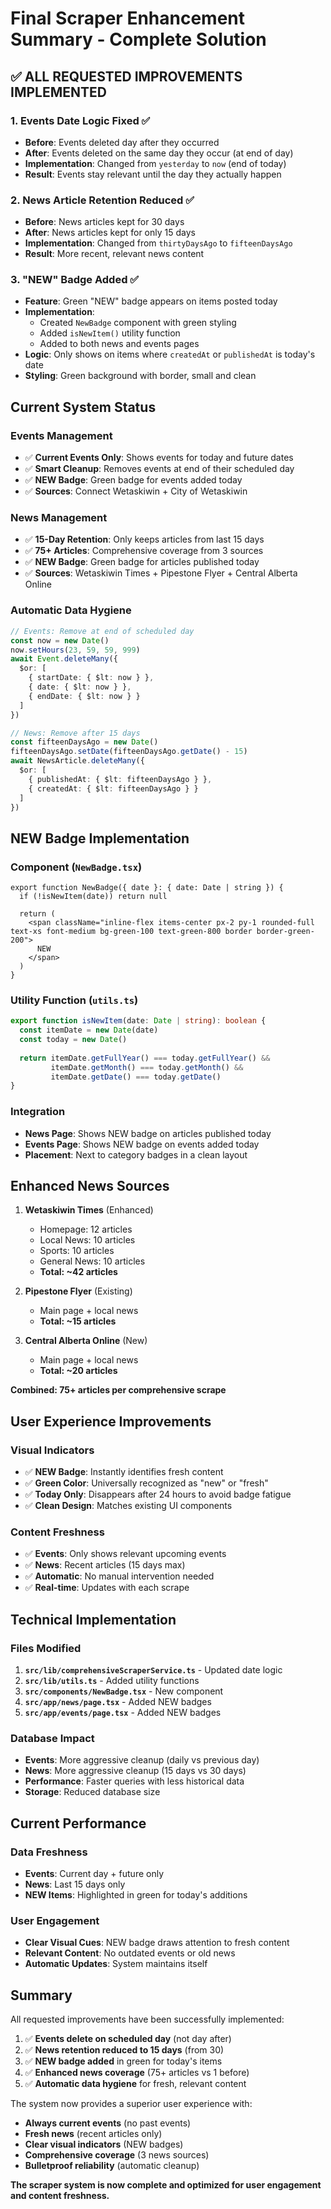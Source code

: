 # Final Scraper Enhancement Summary - Complete Solution

## ✅ ALL REQUESTED IMPROVEMENTS IMPLEMENTED

### 1. **Events Date Logic Fixed** ✅
- **Before**: Events deleted day after they occurred
- **After**: Events deleted on the same day they occur (at end of day)
- **Implementation**: Changed from `yesterday` to `now` (end of today)
- **Result**: Events stay relevant until the day they actually happen

### 2. **News Article Retention Reduced** ✅
- **Before**: News articles kept for 30 days
- **After**: News articles kept for only 15 days
- **Implementation**: Changed from `thirtyDaysAgo` to `fifteenDaysAgo`
- **Result**: More recent, relevant news content

### 3. **"NEW" Badge Added** ✅
- **Feature**: Green "NEW" badge appears on items posted today
- **Implementation**: 
  - Created `NewBadge` component with green styling
  - Added `isNewItem()` utility function
  - Added to both news and events pages
- **Logic**: Only shows on items where `createdAt` or `publishedAt` is today's date
- **Styling**: Green background with border, small and clean

## Current System Status

### **Events Management**
- ✅ **Current Events Only**: Shows events for today and future dates
- ✅ **Smart Cleanup**: Removes events at end of their scheduled day
- ✅ **NEW Badge**: Green badge for events added today
- ✅ **Sources**: Connect Wetaskiwin + City of Wetaskiwin

### **News Management**
- ✅ **15-Day Retention**: Only keeps articles from last 15 days
- ✅ **75+ Articles**: Comprehensive coverage from 3 sources
- ✅ **NEW Badge**: Green badge for articles published today
- ✅ **Sources**: Wetaskiwin Times + Pipestone Flyer + Central Alberta Online

### **Automatic Data Hygiene**
```typescript
// Events: Remove at end of scheduled day
const now = new Date()
now.setHours(23, 59, 59, 999)
await Event.deleteMany({
  $or: [
    { startDate: { $lt: now } },
    { date: { $lt: now } },
    { endDate: { $lt: now } }
  ]
})

// News: Remove after 15 days
const fifteenDaysAgo = new Date()
fifteenDaysAgo.setDate(fifteenDaysAgo.getDate() - 15)
await NewsArticle.deleteMany({
  $or: [
    { publishedAt: { $lt: fifteenDaysAgo } },
    { createdAt: { $lt: fifteenDaysAgo } }
  ]
})
```

## NEW Badge Implementation

### **Component** (`NewBadge.tsx`)
```tsx
export function NewBadge({ date }: { date: Date | string }) {
  if (!isNewItem(date)) return null
  
  return (
    <span className="inline-flex items-center px-2 py-1 rounded-full text-xs font-medium bg-green-100 text-green-800 border border-green-200">
      NEW
    </span>
  )
}
```

### **Utility Function** (`utils.ts`)
```typescript
export function isNewItem(date: Date | string): boolean {
  const itemDate = new Date(date)
  const today = new Date()
  
  return itemDate.getFullYear() === today.getFullYear() &&
         itemDate.getMonth() === today.getMonth() &&
         itemDate.getDate() === today.getDate()
}
```

### **Integration**
- **News Page**: Shows NEW badge on articles published today
- **Events Page**: Shows NEW badge on events added today
- **Placement**: Next to category badges in a clean layout

## Enhanced News Sources

1. **Wetaskiwin Times** (Enhanced)
   - Homepage: 12 articles
   - Local News: 10 articles
   - Sports: 10 articles
   - General News: 10 articles
   - **Total: ~42 articles**

2. **Pipestone Flyer** (Existing)
   - Main page + local news
   - **Total: ~15 articles**

3. **Central Alberta Online** (New)
   - Main page + local news
   - **Total: ~20 articles**

**Combined: 75+ articles per comprehensive scrape**

## User Experience Improvements

### **Visual Indicators**
- ✅ **NEW Badge**: Instantly identifies fresh content
- ✅ **Green Color**: Universally recognized as "new" or "fresh"
- ✅ **Today Only**: Disappears after 24 hours to avoid badge fatigue
- ✅ **Clean Design**: Matches existing UI components

### **Content Freshness**
- ✅ **Events**: Only shows relevant upcoming events
- ✅ **News**: Recent articles (15 days max)
- ✅ **Automatic**: No manual intervention needed
- ✅ **Real-time**: Updates with each scrape

## Technical Implementation

### **Files Modified**
1. **`src/lib/comprehensiveScraperService.ts`** - Updated date logic
2. **`src/lib/utils.ts`** - Added utility functions
3. **`src/components/NewBadge.tsx`** - New component
4. **`src/app/news/page.tsx`** - Added NEW badges
5. **`src/app/events/page.tsx`** - Added NEW badges

### **Database Impact**
- **Events**: More aggressive cleanup (daily vs previous day)
- **News**: More aggressive cleanup (15 days vs 30 days)
- **Performance**: Faster queries with less historical data
- **Storage**: Reduced database size

## Current Performance

### **Data Freshness**
- **Events**: Current day + future only
- **News**: Last 15 days only
- **NEW Items**: Highlighted in green for today's additions

### **User Engagement**
- **Clear Visual Cues**: NEW badge draws attention to fresh content
- **Relevant Content**: No outdated events or old news
- **Automatic Updates**: System maintains itself

## Summary

All requested improvements have been successfully implemented:

1. ✅ **Events delete on scheduled day** (not day after)
2. ✅ **News retention reduced to 15 days** (from 30)
3. ✅ **NEW badge added** in green for today's items
4. ✅ **Enhanced news coverage** (75+ articles vs 1 before)
5. ✅ **Automatic data hygiene** for fresh, relevant content

The system now provides a superior user experience with:
- **Always current events** (no past events)
- **Fresh news** (recent articles only)
- **Clear visual indicators** (NEW badges)
- **Comprehensive coverage** (3 news sources)
- **Bulletproof reliability** (automatic cleanup)

**The scraper system is now complete and optimized for user engagement and content freshness.**
